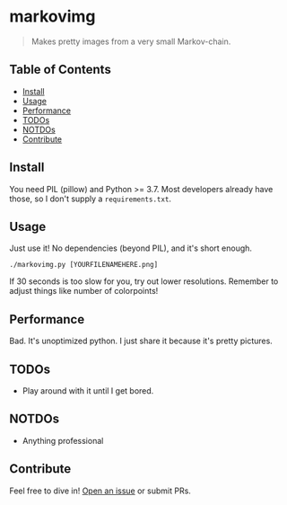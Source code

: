# markovimg

> Makes pretty images from a very small Markov-chain.

## Table of Contents

- [Install](#install)
- [Usage](#usage)
- [Performance](#performance)
- [TODOs](#todos)
- [NOTDOs](#notdos)
- [Contribute](#contribute)

## Install

You need PIL (pillow) and Python >= 3.7.  Most developers already have those, so I don't supply a `requirements.txt`.

## Usage

Just use it!  No dependencies (beyond PIL), and it's short enough.

`./markovimg.py [YOURFILENAMEHERE.png]`

If 30 seconds is too slow for you, try out lower resolutions.  Remember to adjust things like number of colorpoints!

## Performance

Bad.  It's unoptimized python.  I just share it because it's pretty pictures.

## TODOs

* Play around with it until I get bored.

## NOTDOs

* Anything professional

## Contribute

Feel free to dive in! [Open an issue](https://github.com/BenWiederhake/markovimg/issues/new) or submit PRs.
